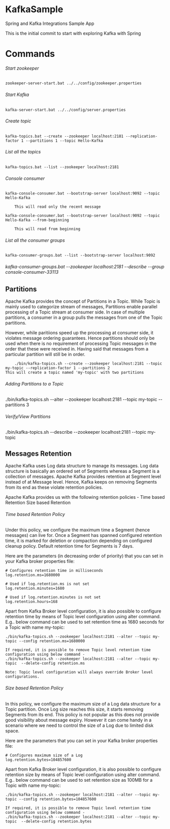 # KafkaSample
Spring and Kafka Integrations Sample App

This is the initial commit to start with exploring Kafka with Spring

Commands
==================================
###### Start zookeeper

	zookeeper-server-start.bat ../../config/zookeeper.properties
	
	
###### Start Kafka

	kafka-server-start.bat ../../config/server.properties

###### Create topic

	kafka-topics.bat --create --zookeeper localhost:2181 --replication-factor 1 --partitions 1 --topic Hello-Kafka
	
###### List all the topics

	kafka-topics.bat --list --zookeeper localhost:2181
	
###### Console consumer

	kafka-console-consumer.bat --bootstrap-server localhost:9092 --topic Hello-Kafka
	
		This will read only the recent message
		
	kafka-console-consumer.bat --bootstrap-server localhost:9092 --topic Hello-Kafka --from-beginning
	
		This will read from beginning
		
###### List all the consumer groups

	kafka-consumer-groups.bat --list --bootstrap-server localhost:9092

###### kafka-consumer-groups.bat --zookeeper localhost:2181 --describe --group console-consumer-33113


## Partitions
Apache Kafka provides the concept of Partitions in a Topic. While Topic is mainly used to categorize stream of messages, Partitions enable parallel processing of a Topic stream at consumer side. In case of multiple partitions, a consumer in a group pulls the messages from one of the Topic partitions.

However, while paritiions speed up the processing at consumer side, it violates message ordering guarantees. Hence partitions should only be used when there is no requirement of processing Topic messages in the order that these were received in. Having said that messages from a particular partition will still be in order.

        ./bin/kafka-topics.sh --create --zookeeper localhost:2181 --topic my-topic --replication-factor 1 --partitions 2
	This will create a topic named 'my-topic' with two partitions
	
###### Adding Partitions to a Topic
./bin/kafka-topics.sh --alter --zookeeper localhost:2181 --topic my-topic --partitions 3

###### Verify/View Partitions
./bin/kafka-topics.sh --describe --zookeeper localhost:2181 --topic my-topic

	
## Messages Retention
Apache Kafka uses Log data structure to manage its messages. Log data structure is basically an ordered set of Segments whereas a Segment is a collection of messages. Apache Kafka provides retention at Segment level instead of at Message level. Hence, Kafka keeps on removing Segments from its end as these violate retention policies.

Apache Kafka provides us with the following retention policies -
  Time based Retention
  Size based Retention
  
###### Time based Retention Policy
  Under this policy, we configure the maximum time a Segment (hence messages) can live for. Once a Segment has spanned configured retention time, it is marked for deletion or compaction depending on configured cleanup policy. Default retention time for Segments is 7 days.
  
  Here are the parameters (in decreasing order of priority) that you can set in your Kafka broker properties file:

	# Configures retention time in milliseconds
	log.retention.ms=1680000

	# Used if log.retention.ms is not set
	log.retention.minutes=1680

	# Used if log.retention.minutes is not set
	log.retention.hours=168
  Apart from Kafka Broker level configuration, it is also possible to configure retention time by means of Topic level configuration using alter command. E.g.. below command can be used to set retention time as 1680 seconds for a Topic with name my-topic:

	./bin/kafka-topics.sh --zookeeper localhost:2181 --alter --topic my-topic --config retention.ms=1680000
	
	If required, it is possible to remove Topic level retention time configuration using below command -
	./bin/kafka-topics.sh --zookeeper localhost:2181 --alter --topic my-topic  --delete-config retention.ms
	
	Note: Topic level configuration will always override Broker level configurations.
	
###### Size based Retention Policy
  In this policy, we configure the maximum size of a Log data structure for a Topic partition. Once Log size reaches this size, it starts removing Segments from its end. This policy is not popular as this does not provide good visibility about message expiry. However it can come handy in a scenario where we need to control the size of a Log due to limited disk space.

  Here are the parameters that you can set in your Kafka broker properties file:

	# Configures maximum size of a Log
	log.retention.bytes=104857600
  Apart from Kafka Broker level configuration, it is also possible to configure retention size by means of Topic level configuration using alter command. E.g.. below command can be used to set retention size as 100MB for a Topic with name my-topic:

	./bin/kafka-topics.sh --zookeeper localhost:2181 --alter --topic my-topic --config retention.bytes=104857600
	
	If required, it is possible to remove Topic level retention time configuration using below command -
	./bin/kafka-topics.sh --zookeeper localhost:2181 --alter --topic my-topic  --delete-config retention.bytes
